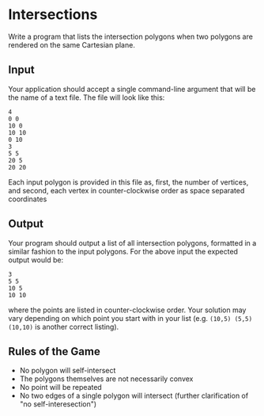 # Intersections

Write a program that lists the intersection polygons when two polygons are rendered on the same Cartesian plane.

## Input

Your application should accept a single command-line argument that will be the name of a text file. The file will look like this:

```
4 
0 0
10 0
10 10
0 10
3
5 5
20 5
20 20
```
Each input polygon is provided in this file as, first, the number of vertices, and second, each vertex in counter-clockwise order as space separated coordinates

## Output

Your program should output a list of all intersection polygons, formatted in a similar fashion to the input polygons. For the above input the expected output would be:

```
3
5 5
10 5
10 10
```

where the points are listed in counter-clockwise order. Your solution may vary depending on which point you start with in your list (e.g. `(10,5) (5,5) (10,10)` is another correct listing).

## Rules of the Game

* No polygon will self-intersect
* The polygons themselves are not necessarily convex
* No point will be repeated
* No two edges of a single polygon will intersect (further clarification of "no self-interesection")
